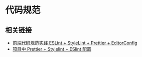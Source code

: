 # 代码规范

## 相关链接

-   [前端代码规范实践 ESLint + StyleLint + Prettier + EditorConfig](https://juejin.cn/post/6983645785359384583)
-   [项目中 Prettier + Stylelint + ESlint 配置](https://juejin.cn/post/6878121082188988430)
